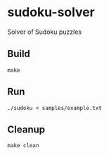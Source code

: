 # sudoku-solver
Solver of Sudoku puzzles

## Build

`make`

## Run

`./sudoku < samples/example.txt`

## Cleanup

`make clean`
